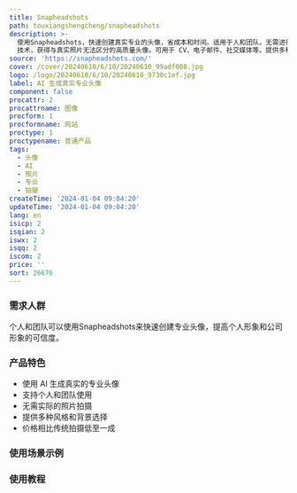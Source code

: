 ```yaml
---
title: Snapheadshots
path: touxiangshengcheng/snapheadshots
description: >-
  使用Snapheadshots，快速创建真实专业的头像，省成本和时间。适用于人和团队，无需进行实际的拍摄。通过我们的 AI
  技术，获得与真实照片无法区分的高质量头像。可用于 CV、电子邮件、社交媒体等。提供多种风格和背景，价格相比传统拍摄低至一成。
source: 'https://snapheadshots.com/'
cover: /cover/20240610/6/10/20240610_99adf008.jpg
logo: /logo/20240610/6/10/20240610_9730c1ef.jpg
label: AI 生成真实专业头像
component: false
procattr: 2
procattrname: 图像
procform: 1
procformname: 网站
proctype: 1
proctypename: 普通产品
tags:
  - 头像
  - AI
  - 照片
  - 专业
  - 拍摄
createTime: '2024-01-04 09:04:20'
updateTime: '2024-01-04 09:04:20'
lang: en
isicp: 2
isqian: 2
iswx: 2
isqq: 2
iscom: 2
price: ''
sort: 26676
---
```




### 需求人群
个人和团队可以使用Snapheadshots来快速创建专业头像，提高个人形象和公司形象的可信度。

### 产品特色
* 使用 AI 生成真实的专业头像
* 支持个人和团队使用
* 无需实际的照片拍摄
* 提供多种风格和背景选择
* 价格相比传统拍摄低至一成

### 使用场景示例


### 使用教程


  
